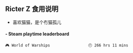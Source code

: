 ## Ricter Z 食用说明
- 喜欢猫猫，是个冇猫孤儿

<!-- steam-box start -->
#### - Steam playtime leaderboard
```text
🎮 World of Warships                 🕘 266 hrs 11 mins
```
<!-- Powered by https://github.com/YouEclipse/steam-box . -->
<!-- steam-box end -->

